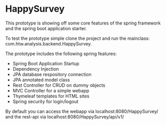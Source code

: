 # HappySurvey

This prototype is showing off some core features of the spring framework and the spring boot application starter.


To test the prototype simple clone the project and run the mainclass: com.htw.analysis.backend.HappySurvey.

The prototype includes the following spring features:

- Spring Boot Application Startup
- Dependency Injection
- JPA database respository connection
- JPA annotated model class
- Rest Controller for CRUD on dummy objects
- MVC Controller for a simple webapp
- Thymeleaf templates for HTML sites
- Spring security for login/logout

By default you can access the webapp via localhost:8080/HappySurvey/ and 
the rest-api via localhost:8080/HappySurvey/api/v1/